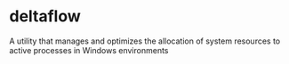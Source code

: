 # deltaflow
A utility that manages and optimizes the allocation of system resources to active processes in Windows environments
